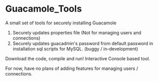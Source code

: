 # Guacamole_Tools
 A small set of tools for securely installing Guacamole

1) Securely updates properties file (Not for managing users and connections)
2) Securely updates guacadmin's password from default password in installation sql scripts for MySQL. (buggy / in-development)

Download the code, compile and run! Interactive Console based tool.

For now, have no plans of adding features for managing users / connections.
